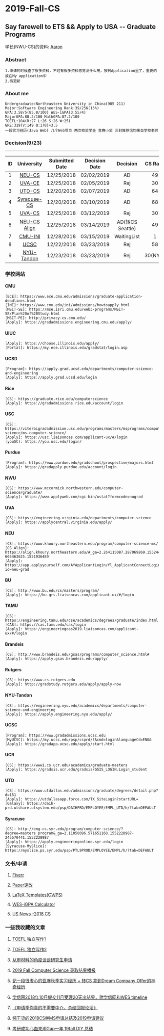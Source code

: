 # 2019-Fall-CS
## Say farewell to ETS && Apply to USA -- Graduate Programs

学长(NWU-CS)的资料: [Aaron](https://github.com/Aaron0813/Flying-Aboard.git)
### Abstract
```
1.申请的时候查了很多资料，不过有很多资料感觉没什么用，放到Application里了，重要的放在My application中
2.待更新
```
### About me
```
Undergraduate:Northeastern University in China(985 211)
Major:Software Engineering Rank:39/256(15%)
GPA:3.58/5(85.8/100) WES-iGPA(3.55/4) 
MajorGPA:88.2/100 MathGPA:87.2/100
TOEFL:104(R:27 L:26 S:26 W:25)
GRE:319(V:149 Q:170)+3.5
一段实习经历(Java Web) 几个Web项目 两次校奖学金 竞赛小奖 三封推荐信均来自学校老师
```
### Decision(9/23)
---
|ID|University|Submitted Date|Decision Date|Decision|CS Rank|
|:--:|:--:|:--:|:--:|:--:|:--:|
|1|[NEU-CS](https://www.khoury.northeastern.edu/academics/masters/masters-apply/)|12/25/2018|02/02/2019|AD|49|
|2|[UVA-CE](https://engineering.virginia.edu/future-grads/graduate-admission#accordion6763)|12/25/2018|02/05/2019|Rej|30|
|3|[UTD-CS](https://www.utdallas.edu/admissions/graduate/degrees/detail.php?d=151)|12/20/2018|02/07/2019|AD|64|
|4|[Syracuse-CS](http://eng-cs.syr.edu/program/computer-science/?degree=masters_program&_ga=2.11050096.571651160.1552228987-245570441.1552228987)|12/20/2018|03/10/2019|AD|68|
|5|[UVA-CS](https://engineering.virginia.edu/future-grads/graduate-admission#accordion6763)|12/25/2018|03/12/2019|Rej|30|
|6|[NEU-CS Align](https://www.khoury.northeastern.edu/academics/masters/masters-apply/)|12/25/2018|03/14/2019|AD(转CS Seattle)|49|
|7|[CMU-INI](https://www.cmu.edu/ini/admissions/howtoapply.html/)|12/28/2018|03/15/2019|WaitingList|1|
|8|[UCSC](https://graddiv.ucsc.edu)|12/22/2018|03/23/2019|Rej|58|
|9|[NYU-Tandon](https://engineering.nyu.edu/admissions/graduate)|12/23/2018|03/23/2019|Rej|30(NYU)|

### 学校网站
#### CMU
```
[ECE]: https://www.ece.cmu.edu/admissions/graduate-application-deadlines.html
[INI]: https://www.cmu.edu/ini/admissions/howtoapply.html
[MSIT-SE]: https://mse.isri.cmu.edu/web3-programs/MSIT-SE/Plan%20of%20Study.html
[MSIT-PE]: http://privacy.cs.cmu.edu/
[Apply]: https://gradadmissions.engineering.cmu.edu/apply/
```
#### UIUC
```
[Apply]: https://choose.illinois.edu/apply/
[Portal]: https://my.ece.illinois.edu/gradstat/login.asp
```
#### UCSD
```
[Program]: https://apply.grad.ucsd.edu/departments/computer-science-and-engineering
[Apply]: https://apply.grad.ucsd.edu/login
```
#### Rice
```
[CS]: https://graduate.rice.edu/computerscience
[Apply]: https://gradadmissions.rice.edu/account/login
```
#### USC
```
[CS]: https://viterbigradadmission.usc.edu/programs/masters/msprograms/computer-science/ms-computer-science/
[Apply]: https://usc.liaisoncas.com/applicant-ux/#/login
[youSC]: https://you.usc.edu/login/
```
#### Purdue
```
[Program]: https://www.purdue.edu/gradschool/prospective/majors.html
[Apply]: https://gradapply.purdue.edu/account/login
```
#### NWU
```
[CS]: https://www.mccormick.northwestern.edu/computer-science/graduate/
[Apply]: https://www.applyweb.com/cgi-bin/ustat?formcode=nugrad
```
#### UVA
```
[CS]: https://engineering.virginia.edu/departments/computer-science
[Apply]: https://applycentral.virginia.edu/apply/
```
#### NEU
```
[CS]: https://www.khoury.northeastern.edu/program/computer-science-ms/
[CS Align]: https://align.khoury.northeastern.edu/#_ga=2.264115087.287069869.1552446020-665463625.1551936489
[Apply]: https://app.applyyourself.com/AYApplicantLogin/fl_ApplicantConnectLogin.asp?id=neu-grad
```
#### BU
```
[CS]: http://www.bu.edu/cs/masters/program/
[Apply]: https://bu-grs.liaisoncas.com/applicant-ux/#/login
```
#### TAMU
```
[CS]: https://engineering.tamu.edu/cse/academics/degrees/graduate/index.html
[CAS]: https://cas.tamu.edu/cas/login
[Apply]: https://engineeringcas2019.liaisoncas.com/applicant-ux/#/login
```
#### Brandeis
```
[CS]: http://www.brandeis.edu/gsas/programs/computer_science.html#
[Apply]: https://apply.gsas.brandeis.edu/apply/
```
#### Rutgers
```
[CS]: https://www.cs.rutgers.edu
[Apply]: http://gradstudy.rutgers.edu/apply/apply-now
```
#### NYU-Tandon
```
[CS]: https://engineering.nyu.edu/academics/departments/computer-science-and-engineering
[Apply]: https://apply.engineering.nyu.edu/apply/
```
#### UCSC
```
[Program]: https://www.gradadmissions.ucsc.edu
[MyUCSC]: https://my.ucsc.edu/psp/csprd/?&cmd=login&languageCd=ENG&
[Apply]: https://gradapp.ucsc.edu/apply/start.html
```
#### UCR
```
[CS]: https://www1.cs.ucr.edu/academics/graduate-masters
[Apply]: https://gradsis.ucr.edu/gradsis/GSIS_LOGIN.Login_student
```
#### UTD
```
[CS]: https://www.utdallas.edu/admissions/graduate/degrees/detail.php?d=151
[Apply]: https://utdallasapp.force.com/TX_SiteLogin?startURL=
[Galaxy]: https://daih-prd.utshare.utsystem.edu/psp/DAIHPRD/EMPLOYEE/EMPL_UTD/h/?tab=DEFAULT
```
#### Syracuse
```
[CS]: http://eng-cs.syr.edu/program/computer-science/?degree=masters_program&_ga=2.11050096.571651160.1552228987-245570441.1552228987
[Apply]: https://apply.engineeringonline.syr.edu/login
[Syracuse-MySlice]: https://myslice.ps.syr.edu/psp/PTL9PROD/EMPLOYEE/EMPL/h/?tab=DEFAULT
```

### 文书/申请

1. [Fiverr](https://www.fiverr.com)

2. [Paper速改](https://papersogay.com)

3. [LaTeX Templates(CV/PS)](http://www.latextemplates.com/cat/curricula-vitae)

4. [WES-iGPA Calculator](https://applications.wes.org/igpa-calculator/igpa.asp)

5. [US News -2018 CS](https://www.usnews.com/best-graduate-schools/top-science-schools/computer-science-rankings)

### 一些我收藏的文章

1. [TOEFL 独立写作1](https://www.1point3acres.com/bbs/forum.php?mod=viewthread&tid=457373&extra=page%3D1)

2. [TOEFL 独立写作2](https://www.1point3acres.com/bbs/forum.php?mod=viewthread&tid=445404#lastpost)

3. [从审材料的角度谈谈研究生申请](https://www.1point3acres.com/bbs/thread-463109-1-1.html)

4. [2019 Fall Computer Science 录取结果播报](https://www.1point3acres.com/bbs/thread-471012-1-1.html)

5. [记一段很虐心的亚麻秋季实习经历 + 转CS 拿到Dream Company Offer的神奇经历](https://www.1point3acres.com/bbs/thread-464513-1-1.html)

6. [学信网2018年10月提交11月受理20天出结果，附学信网和WES timeline](https://www.1point3acres.com/bbs/forum.php?mod=viewthread&tid=460217)

7. [《申请季你真的不需要中介。总结回报论坛》](https://www.1point3acres.com/bbs/forum.php?mod=viewthread&tid=134835)

8. [纯干货的2018CS@MS申请总结及2019申请建议](https://www.1point3acres.com/bbs/forum.php?mod=viewthread&tid=447269)

9. [考研成功心血来潮Gap一年 19fall DIY 总结](https://www.1point3acres.com/bbs/thread-480684-1-1.html)
